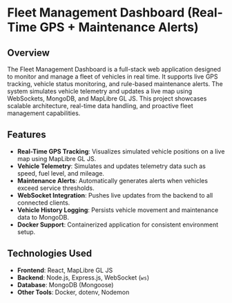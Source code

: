 # Fleet Management Dashboard (Real-Time GPS + Maintenance Alerts)

## Overview
The Fleet Management Dashboard is a full-stack web application designed to monitor and manage a fleet of vehicles in real time. It supports live GPS tracking, vehicle status monitoring, and rule-based maintenance alerts. The system simulates vehicle telemetry and updates a live map using WebSockets, MongoDB, and MapLibre GL JS. This project showcases scalable architecture, real-time data handling, and proactive fleet management capabilities.

## Features
- **Real-Time GPS Tracking**: Visualizes simulated vehicle positions on a live map using MapLibre GL JS.
- **Vehicle Telemetry**: Simulates and updates telemetry data such as speed, fuel level, and mileage.
- **Maintenance Alerts**: Automatically generates alerts when vehicles exceed service thresholds.
- **WebSocket Integration**: Pushes live updates from the backend to all connected clients.
- **Vehicle History Logging**: Persists vehicle movement and maintenance data to MongoDB.
- **Docker Support**: Containerized application for consistent environment setup.

## Technologies Used
- **Frontend**: React, MapLibre GL JS
- **Backend**: Node.js, Express.js, WebSocket (`ws`)
- **Database**: MongoDB (Mongoose)
- **Other Tools**: Docker, dotenv, Nodemon



